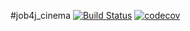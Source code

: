 #job4j_cinema
[![Build Status](https://travis-ci.org/grigan-uragan/job4j_cinema.svg?branch=master)](https://travis-ci.org/grigan-uragan/job4j_cinema)
[![codecov](https://codecov.io/gh/grigan-uragan/job4j_cinema/branch/master/graph/badge.svg)](https://codecov.io/gh/grigan-uragan/job4j_cinema)